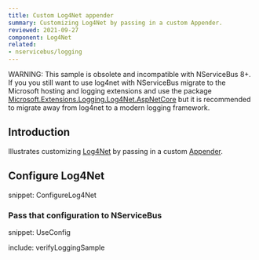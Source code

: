 ```yaml
---
title: Custom Log4Net appender
summary: Customizing Log4Net by passing in a custom Appender.
reviewed: 2021-09-27
component: Log4Net
related:
- nservicebus/logging
---
```


WARNING: This sample is obsolete and incompatible with NServiceBus 8+. If you you still want to use log4net with NServiceBus migrate to the Microsoft hosting and logging extensions and use the package [Microsoft.Extensions.Logging.Log4Net.AspNetCore](https://github.com/huorswords/Microsoft.Extensions.Logging.Log4Net.AspNetCore) but it is recommended to migrate away from log4net to a modern logging framework.

## Introduction

Illustrates customizing [Log4Net](https://logging.apache.org/log4net/) by passing in a custom [Appender](https://logging.apache.org/log4net/release/config-examples.html).


## Configure Log4Net

snippet: ConfigureLog4Net


### Pass that configuration to NServiceBus

snippet: UseConfig



include: verifyLoggingSample
